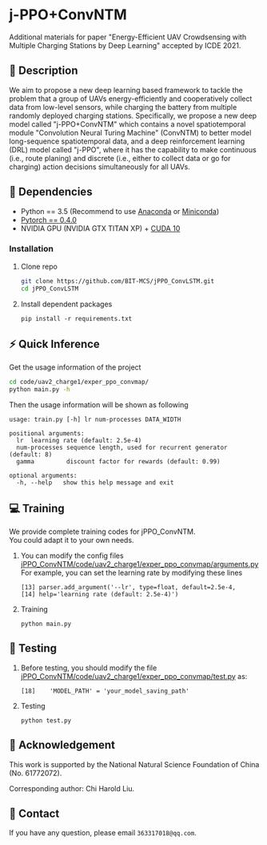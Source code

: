# j-PPO+ConvNTM
Additional materials for paper "Energy-Efficient UAV Crowdsensing with Multiple Charging Stations by Deep Learning" accepted by ICDE 2021.
## :page_facing_up: Description
We aim to propose a new deep learning based framework to tackle the problem that a group of UAVs energy-efficiently and cooperatively collect data from low-level sensors, while charging the battery from multiple randomly deployed charging stations. Specifically, we propose a new deep model called "j-PPO+ConvNTM" which contains a novel spatiotemporal module "Convolution Neural Turing Machine" (ConvNTM) to better model long-sequence spatiotemporal data, and a deep reinforcement learning (DRL) model called "j-PPO", where it has the capability to make continuous (i.e., route planing) and discrete (i.e., either to collect data or go for charging) action decisions simultaneously for all UAVs. 
## :wrench: Dependencies
- Python == 3.5 (Recommend to use [Anaconda](https://www.anaconda.com/download/#linux) or [Miniconda](https://docs.conda.io/en/latest/miniconda.html))
- [Pytorch == 0.4.0](https://pytorch.org/)
- NVIDIA GPU (NVIDIA GTX TITAN XP) + [CUDA 10](https://developer.nvidia.com/cuda-downloads)
### Installation
1. Clone repo
    ```bash
    git clone https://github.com/BIT-MCS/jPPO_ConvLSTM.git
    cd jPPO_ConvLSTM
    ```
2. Install dependent packages
    ```
    pip install -r requirements.txt
    ```
## :zap: Quick Inference

Get the usage information of the project
```bash
cd code/uav2_charge1/exper_ppo_convmap/
python main.py -h
```
Then the usage information will be shown as following
```
usage: train.py [-h] lr num-processes DATA_WIDTH

positional arguments:
  lr  learning rate (default: 2.5e-4)
  num-processes sequence length, used for recurrent generator (default: 8)
  gamma         discount factor for rewards (default: 0.99)
 
optional arguments:
  -h, --help   show this help message and exit
```

## :computer: Training

We provide complete training codes for jPPO_ConvNTM.<br>
You could adapt it to your own needs.

1. You can modify the config files 
[jPPO_ConvNTM/code/uav2_charge1/exper_ppo_convmap/arguments.py](https://github.com/BIT-MCS/jPPO-ConvNTM/blob/main/code/uav2_charge1/exper_ppo_convmap/arguments.py) 
For example, you can set the learning rate by modifying these lines
	```
    [13] parser.add_argument('--lr', type=float, default=2.5e-4, 
    [14] help='learning rate (default: 2.5e-4)')
	```
1. Training

	```
	python main.py 
	```

## :checkered_flag: Testing
1. Before testing, you should modify the file [jPPO_ConvNTM/code/uav2_charge1/exper_ppo_convmap/test.py](https://github.com/BIT-MCS/jPPO-ConvNTM/blob/main/code/uav2_charge1/exper_ppo_convmap/test.py) as:
	```
    [18]    'MODEL_PATH' = 'your_model_saving_path'
	```
2. Testing
	```
	python test.py
	```
## :scroll: Acknowledgement

This work is supported by the National Natural Science Foundation of China (No. 61772072).

Corresponding author: Chi Harold Liu.

## :e-mail: Contact

If you have any question, please email `363317018@qq.com`.